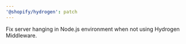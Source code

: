```yaml
---
'@shopify/hydrogen': patch
---
```


Fix server hanging in Node.js environment when not using Hydrogen Middleware.
